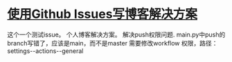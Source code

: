 # [使用Github Issues写博客解决方案](https://github.com/humyna/gitblog/issues/1)

这个一个测试issue。
个人博客解决方案。
解决push权限问题.
main.py中push的branch写错了，应该是main，而不是master
需要修改workflow 权限，路径：settings--actions--general
